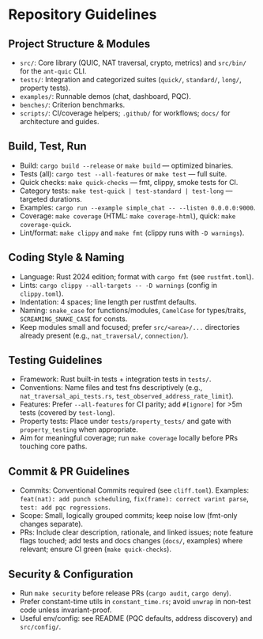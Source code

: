 # Repository Guidelines

## Project Structure & Modules
- `src/`: Core library (QUIC, NAT traversal, crypto, metrics) and `src/bin/` for the `ant-quic` CLI.
- `tests/`: Integration and categorized suites (`quick/`, `standard/`, `long/`, property tests).
- `examples/`: Runnable demos (chat, dashboard, PQC).
- `benches/`: Criterion benchmarks.
- `scripts/`: CI/coverage helpers; `.github/` for workflows; `docs/` for architecture and guides.

## Build, Test, Run
- Build: `cargo build --release` or `make build` — optimized binaries.
- Tests (all): `cargo test --all-features` or `make test` — full suite.
- Quick checks: `make quick-checks` — fmt, clippy, smoke tests for CI.
- Category tests: `make test-quick | test-standard | test-long` — targeted durations.
- Examples: `cargo run --example simple_chat -- --listen 0.0.0.0:9000`.
- Coverage: `make coverage` (HTML: `make coverage-html`), quick: `make coverage-quick`.
- Lint/format: `make clippy` and `make fmt` (clippy runs with `-D warnings`).

## Coding Style & Naming
- Language: Rust 2024 edition; format with `cargo fmt` (see `rustfmt.toml`).
- Lints: `cargo clippy --all-targets -- -D warnings` (config in `clippy.toml`).
- Indentation: 4 spaces; line length per rustfmt defaults.
- Naming: `snake_case` for functions/modules, `CamelCase` for types/traits, `SCREAMING_SNAKE_CASE` for consts.
- Keep modules small and focused; prefer `src/<area>/...` directories already present (e.g., `nat_traversal/`, `connection/`).

## Testing Guidelines
- Framework: Rust built-in tests + integration tests in `tests/`.
- Conventions: Name files and test fns descriptively (e.g., `nat_traversal_api_tests.rs`, `test_observed_address_rate_limit`).
- Features: Prefer `--all-features` for CI parity; add `#[ignore]` for >5m tests (covered by `test-long`).
- Property tests: Place under `tests/property_tests/` and gate with `property_testing` when appropriate.
- Aim for meaningful coverage; run `make coverage` locally before PRs touching core paths.

## Commit & PR Guidelines
- Commits: Conventional Commits required (see `cliff.toml`). Examples: `feat(nat): add punch scheduling`, `fix(frame): correct varint parse`, `test: add pqc regressions`.
- Scope: Small, logically grouped commits; keep noise low (fmt-only changes separate).
- PRs: Include clear description, rationale, and linked issues; note feature flags touched; add tests and docs changes (`docs/`, examples) where relevant; ensure CI green (`make quick-checks`).

## Security & Configuration
- Run `make security` before release PRs (`cargo audit`, `cargo deny`).
- Prefer constant-time utils in `constant_time.rs`; avoid `unwrap` in non-test code unless invariant-proof.
- Useful env/config: see README (PQC defaults, address discovery) and `src/config/`.

